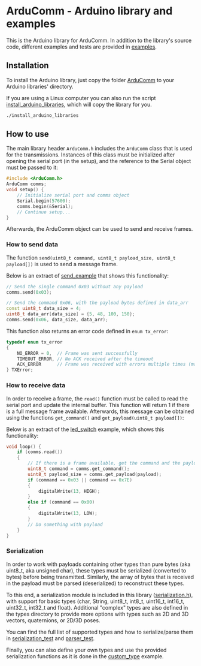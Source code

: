 ArduComm - Arduino library and examples
=======================================

This is the Arduino library for ArduComm. In addition to the library's source code, different examples and tests are provided in [examples](ArduComm/examples).

## Installation
To install the Arduino library, just copy the folder [ArduComm](ArduComm) to your Arduino libraries' directory.

If you are using a Linux computer you can also run the script [install_arduino_libraries](install_arduino_libraries), which will copy the library for you.

```sh
./install_arduino_libraries
```

## How to use
The main library header `ArduComm.h` includes the `ArduComm` class that is used for the transmissions. Instances of this class must be initialized after opening the serial port (in the setup), and the reference to the Serial object must be passed to it:

```C++
#include <ArduComm.h>
ArduComm comms;
void setup() {
    // Initialize serial port and comms object
    Serial.begin(57600);
    comms.begin(&Serial);
    // Continue setup...
}
```

Afterwards, the ArduComm object can be used to send and receive frames.

### How to send data
The function `send(uint8_t command, uint8_t payload_size, uint8_t payload[])` is used to send a message frame.

Below is an extract of [send_example](ArduComm/examples/send_example) that shows this functionality:
```C++
// Send the single command 0x03 without any payload
comms.send(0x03);

// Send the command 0x06, with the payload bytes defined in data_arr
const uint8_t data_size = 4;
uint8_t data_arr[data_size] = {5, 48, 100, 150};
comms.send(0x06, data_size, data_arr);
```

This function also returns an error code defined in `enum tx_error`:
```C++
typedef enum tx_error
{
    NO_ERROR = 0,  // Frame was sent successfully
    TIMEOUT_ERROR, // No ACK received after the timeout
    ACK_ERROR      // Frame was received with errors multiple times (max. number of tx retries exceeded)
} TXError;
```

### How to receive data
In order to receive a frame, the `read()` function must be called to read the serial port and update the internal buffer. This function will return 1 if there is a full message frame available. Afterwards, this message can be obtained using the functions `get_command()` and `get_payload(uint8_t payload[])`:

Below is an extract of the [led_switch](ArduComm/examples/led_switch) example, which shows this functionality:

```C++
void loop() {
    if (comms.read())
    {
        // If there is a frame available, get the command and the payload
        uint8_t command = comms.get_command();
        uint8_t payload_size = comms.get_payload(payload);
        if (command == 0x03 || command == 0x7E)
        {
            digitalWrite(13, HIGH);
        }
        else if (command == 0x00)
        {
            digitalWrite(13, LOW);
        }
        // Do something with payload
    }
}
```

### Serialization
In order to work with payloads containing other types than pure bytes (aka uint8_t, aka unsigned char), these types must be serialized (converted to bytes) before being transmitted. Similarly, the array of bytes that is received in the payload must be parsed (deserialized) to reconstruct these types.

To this end, a serialization module is included in this library ([serialization.h](ArduComm/src/arducomm/serialization.h)), with support for basic types (char, String, uint8_t, int8_t, uint16_t, int16_t, uint32_t, int32_t and float). Additional "complex" types are also defined in the types directory to provide more options with types such as 2D and 3D vectors, quaternions, or 2D/3D poses.

You can find the full list of supported types and how to serialize/parse them in [serialization_test](ArduComm/examples/test/serialization_test/serialization_test.ino) and [parser_test](ArduComm/examples/test/parser_test/parser_test.ino).

Finally, you can also define your own types and use the provided serialization functions as it is done in the [custom_type](ArduComm/examples/custom_type) example.
